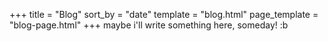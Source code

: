 +++
title = "Blog"
sort_by = "date"
template = "blog.html"
page_template = "blog-page.html"
+++
maybe i'll write something here, someday! :b
